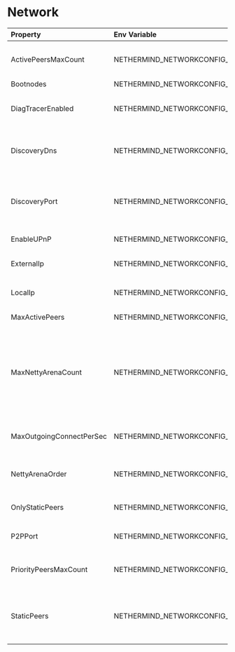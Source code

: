 # Network



| Property | Env Variable | Description | Default |
| :--- | :--- | :--- | :--- |
| ActivePeersMaxCount | NETHERMIND_NETWORKCONFIG_ACTIVEPEERSMAXCOUNT | [OBSOLETE](Use MaxActivePeers instead) Max number of connected peers. | 50 |
| Bootnodes | NETHERMIND_NETWORKCONFIG_BOOTNODES | Bootnodes |  |
| DiagTracerEnabled | NETHERMIND_NETWORKCONFIG_DIAGTRACERENABLED | Enabled very verbose diag network tracing files for DEV purposes (Nethermind specific) | false |
| DiscoveryDns | NETHERMIND_NETWORKCONFIG_DISCOVERYDNS | Use tree is available through a DNS name. Keep it empty for the default of {chainName}.ethdisco.net | null |
| DiscoveryPort | NETHERMIND_NETWORKCONFIG_DISCOVERYPORT | UDP port number for incoming discovery connections. Keep same as TCP/IP port because using different values has never been tested. | 30303 |
| EnableUPnP | NETHERMIND_NETWORKCONFIG_ENABLEUPNP | Enable automatic port forwarding via UPnP | false |
| ExternalIp | NETHERMIND_NETWORKCONFIG_EXTERNALIP | Use only if your node cannot resolve external IP automatically. | null |
| LocalIp | NETHERMIND_NETWORKCONFIG_LOCALIP | Use only if your node cannot resolve local IP automatically. | null |
| MaxActivePeers | NETHERMIND_NETWORKCONFIG_MAXACTIVEPEERS | Same as ActivePeersMaxCount. | 50 |
| MaxNettyArenaCount | NETHERMIND_NETWORKCONFIG_MAXNETTYARENACOUNT | [TECHNICAL] Defines maximum netty arena count. Increasing this on high core machine without increasing memory budget may reduce chunk size so much that it causes significant netty huge allocation. | 8 |
| MaxOutgoingConnectPerSec | NETHERMIND_NETWORKCONFIG_MAXOUTGOINGCONNECTPERSEC | [TECHNICAL] Max number of new outgoing connections per second. Default is 20. | 20 |
| NettyArenaOrder | NETHERMIND_NETWORKCONFIG_NETTYARENAORDER | [TECHNICAL] Defines the size of a netty arena order. Default depends on memory hint. | -1 |
| OnlyStaticPeers | NETHERMIND_NETWORKCONFIG_ONLYSTATICPEERS | If set to 'true' then no connections will be made to non-static peers. | false |
| P2PPort | NETHERMIND_NETWORKCONFIG_P2PPORT | TPC/IP port number for incoming P2P connections. | 30303 |
| PriorityPeersMaxCount | NETHERMIND_NETWORKCONFIG_PRIORITYPEERSMAXCOUNT | Max number of priority peers. Can be overwritten by value from plugin config. | 0 |
| StaticPeers | NETHERMIND_NETWORKCONFIG_STATICPEERS | List of nodes for which we will keep the connection on. Static nodes are not counted to the max number of nodes limit. | null |

